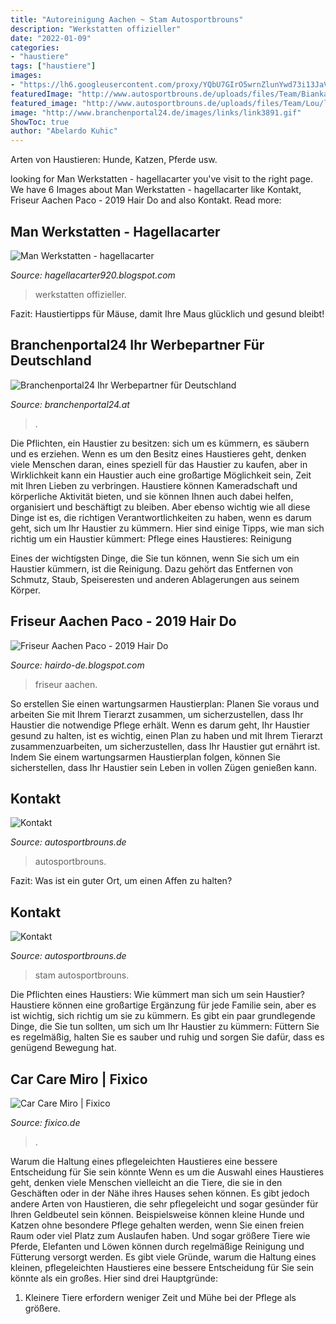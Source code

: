 ```yaml
---
title: "Autoreinigung Aachen ~ Stam Autosportbrouns"
description: "Werkstatten offizieller"
date: "2022-01-09"
categories:
- "haustiere"
tags: ["haustiere"]
images:
- "https://lh6.googleusercontent.com/proxy/YQbU7GIrO5wrnZlunYwd73i13JaVrxCifHaJ0lJ-H1XUxBvNNGpgB9pDZiPZzChTUNj6FO5qTYu-7wc2i20xZHyjPo4zJ5xz06N-N6YExUN31sdBPwtHtqTrk9q1BZzqYSaisw=s0-d"
featuredImage: "http://www.autosportbrouns.de/uploads/files/Team/Bianka 2/DSC_0588.jpg"
featured_image: "http://www.autosportbrouns.de/uploads/files/Team/Lou/lou.jpg"
image: "http://www.branchenportal24.de/images/links/link3891.gif"
ShowToc: true
author: "Abelardo Kuhic"
---
```



Arten von Haustieren: Hunde, Katzen, Pferde usw.

	

		
looking for Man Werkstatten - hagellacarter you've visit to the right page. We have 6 Images about Man Werkstatten - hagellacarter like Kontakt, Friseur Aachen Paco - 2019 Hair Do and also Kontakt. Read more:
		
    
## Man Werkstatten - Hagellacarter

<img loading=lazy src="https://i.ytimg.com/vi/VXZg0TpkItk/maxresdefault.jpg" onerror="this.onerror=null;this.src='https://tse2.mm.bing.net/th?id=OIP.hPkMyJgbhpQO3FqfTRHe9wHaEK&amp;pid=15.1';" alt="Man Werkstatten - hagellacarter">

_Source: hagellacarter920.blogspot.com_

>werkstatten offizieller. 

	

Fazit: Haustiertipps für Mäuse, damit Ihre Maus glücklich und gesund bleibt!

    
## Branchenportal24 Ihr Werbepartner Für Deutschland

<img loading=lazy src="http://www.branchenportal24.de/images/links/link3891.gif" onerror="this.onerror=null;this.src='https://tse4.mm.bing.net/th?id=OIP.UH5wAs1JmFiqk_X8ARUlggHaC0&amp;pid=15.1';" alt="Branchenportal24 Ihr Werbepartner für Deutschland">

_Source: branchenportal24.at_

>. 

	

Die Pflichten, ein Haustier zu besitzen: sich um es kümmern, es säubern und es erziehen.
Wenn es um den Besitz eines Haustieres geht, denken viele Menschen daran, eines speziell für das Haustier zu kaufen, aber in Wirklichkeit kann ein Haustier auch eine großartige Möglichkeit sein, Zeit mit Ihren Lieben zu verbringen. Haustiere können Kameradschaft und körperliche Aktivität bieten, und sie können Ihnen auch dabei helfen, organisiert und beschäftigt zu bleiben. Aber ebenso wichtig wie all diese Dinge ist es, die richtigen Verantwortlichkeiten zu haben, wenn es darum geht, sich um Ihr Haustier zu kümmern. Hier sind einige Tipps, wie man sich richtig um ein Haustier kümmert:
Pflege eines Haustieres: Reinigung

Eines der wichtigsten Dinge, die Sie tun können, wenn Sie sich um ein Haustier kümmern, ist die Reinigung. Dazu gehört das Entfernen von Schmutz, Staub, Speiseresten und anderen Ablagerungen aus seinem Körper.

    
## Friseur Aachen Paco - 2019 Hair Do

<img loading=lazy src="https://lh6.googleusercontent.com/proxy/YQbU7GIrO5wrnZlunYwd73i13JaVrxCifHaJ0lJ-H1XUxBvNNGpgB9pDZiPZzChTUNj6FO5qTYu-7wc2i20xZHyjPo4zJ5xz06N-N6YExUN31sdBPwtHtqTrk9q1BZzqYSaisw=s0-d" onerror="this.onerror=null;this.src='https://tse4.mm.bing.net/th?id=OIP.lYeIg0uX6bT1O-Q61uUQxwHaE7&amp;pid=15.1';" alt="Friseur Aachen Paco - 2019 Hair Do">

_Source: hairdo-de.blogspot.com_

>friseur aachen. 

	

So erstellen Sie einen wartungsarmen Haustierplan: Planen Sie voraus und arbeiten Sie mit Ihrem Tierarzt zusammen, um sicherzustellen, dass Ihr Haustier die notwendige Pflege erhält.
Wenn es darum geht, Ihr Haustier gesund zu halten, ist es wichtig, einen Plan zu haben und mit Ihrem Tierarzt zusammenzuarbeiten, um sicherzustellen, dass Ihr Haustier gut ernährt ist. Indem Sie einem wartungsarmen Haustierplan folgen, können Sie sicherstellen, dass Ihr Haustier sein Leben in vollen Zügen genießen kann.

    
## Kontakt

<img loading=lazy src="http://www.autosportbrouns.de/uploads/files/Team/Bianka 2/DSC_0588.jpg" onerror="this.onerror=null;this.src='https://tse2.mm.bing.net/th?id=OIP.sQ40v5iFvbKaQ0H-TIlfAwHaE7&amp;pid=15.1';" alt="Kontakt">

_Source: autosportbrouns.de_

>autosportbrouns. 

	

Fazit: Was ist ein guter Ort, um einen Affen zu halten?

    
## Kontakt

<img loading=lazy src="http://www.autosportbrouns.de/uploads/files/Team/Lou/lou.jpg" onerror="this.onerror=null;this.src='https://tse4.mm.bing.net/th?id=OIP.n3ljrfAnciHNinrTNoxMhgHaHa&amp;pid=15.1';" alt="Kontakt">

_Source: autosportbrouns.de_

>stam autosportbrouns. 

	

Die Pflichten eines Haustiers: Wie kümmert man sich um sein Haustier?
Haustiere können eine großartige Ergänzung für jede Familie sein, aber es ist wichtig, sich richtig um sie zu kümmern. Es gibt ein paar grundlegende Dinge, die Sie tun sollten, um sich um Ihr Haustier zu kümmern: Füttern Sie es regelmäßig, halten Sie es sauber und ruhig und sorgen Sie dafür, dass es genügend Bewegung hat.

    
## Car Care Miro | Fixico

<img loading=lazy src="https://17bc4.imgix.net/e9/39/e93926b029de21393220bccc5ba5417b.jpg?q=80&amp;auto=format,compress&amp;fit=crop&amp;w=752&amp;h=400" onerror="this.onerror=null;this.src='https://tse3.mm.bing.net/th?id=OIP.3HkC5gufBDPo7ZwTwYFhAQHaD8&amp;pid=15.1';" alt="Car Care Miro | Fixico">

_Source: fixico.de_

>. 

	

Warum die Haltung eines pflegeleichten Haustieres eine bessere Entscheidung für Sie sein könnte
Wenn es um die Auswahl eines Haustieres geht, denken viele Menschen vielleicht an die Tiere, die sie in den Geschäften oder in der Nähe ihres Hauses sehen können. Es gibt jedoch andere Arten von Haustieren, die sehr pflegeleicht und sogar gesünder für Ihren Geldbeutel sein können. Beispielsweise können kleine Hunde und Katzen ohne besondere Pflege gehalten werden, wenn Sie einen freien Raum oder viel Platz zum Auslaufen haben. Und sogar größere Tiere wie Pferde, Elefanten und Löwen können durch regelmäßige Reinigung und Fütterung versorgt werden. Es gibt viele Gründe, warum die Haltung eines kleinen, pflegeleichten Haustieres eine bessere Entscheidung für Sie sein könnte als ein großes. Hier sind drei Hauptgründe:
1) Kleinere Tiere erfordern weniger Zeit und Mühe bei der Pflege als größere.

